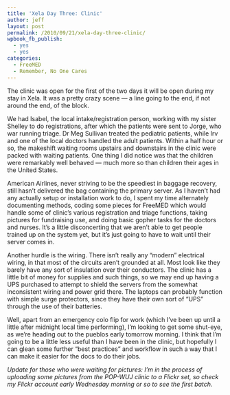 ```yaml
---
title: 'Xela Day Three: Clinic'
author: jeff
layout: post
permalink: /2010/09/21/xela-day-three-clinic/
wpbook_fb_publish:
  - yes
  - yes
categories:
  - FreeMED
  - Remember, No One Cares
---
```


The clinic was open for the first of the two days it will be open during my stay in Xela. It was a pretty crazy scene — a line going to the end, if not around the end, of the block.

We had Isabel, the local intake/registration person, working with my sister Shelley to do registrations, after which the patients were sent to Jorge, who war running triage. Dr Meg Sullivan treated the pediatric patients, while Irv and one of the local doctors handled the adult patients. Within a half hour or so, the makeshift waiting rooms upstairs and downstairs in the clinic were packed with waiting patients. One thing I did notice was that the children were remarkably well behaved — much more so than children their ages in the United States.

American Airlines, never striving to be the speediest in baggage recovery, still hasn’t delivered the bag containing the primary server. As I haven’t had any actually setup or installation work to do, I spent my time alternately documenting methods, coding some pieces for FreeMED which would handle some of clinic’s various registration and triage functions, taking pictures for fundraising use, and doing basic gopher tasks for the doctors and nurses. It’s a little disconcerting that we aren’t able to get people trained up on the system yet, but it’s just going to have to wait until their server comes in.

Another hurdle is the wiring. There isn’t really any “modern” electrical wiring, in that most of the circuits aren’t grounded at all. Most look like they barely have any sort of insulation over their conductors. The clinic has a little bit of money for supplies and such things, so we may end up having a UPS purchased to attempt to shield the servers from the somewhat inconsistent wiring and power grid there. The laptops can probably function with simple surge protectors, since they have their own sort of “UPS” through the use of their batteries.

Well, apart from an emergency colo flip for work (which I’ve been up until a little after midnight local time performing), I’m looking to get some shut-eye, as we’re heading out to the pueblos early tomorrow morning. I think that I’m going to be a little less useful than I have been in the clinic, but hopefully I can glean some further “best practices” and workflow in such a way that I can make it easier for the docs to do their jobs.

*Update for those who were waiting for pictures: I’m in the process of uploading some pictures from the POP-WUJ clinic to a Flickr set, so check my Flickr account early Wednesday morning or so to see the first batch.*

